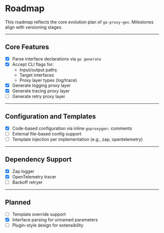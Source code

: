 # Roadmap

This roadmap reflects the core evolution plan of `go-proxy-gen`. Milestones align with versioning stages.

---

## Core Features

- [x] Parse interface declarations via `go generate`
- [x] Accept CLI flags for:
  - Input/output paths
  - Target interfaces
  - Proxy layer types (log/trace)
- [x] Generate logging proxy layer
- [x] Generate tracing proxy layer
- [ ] Generate retry proxy layer

---

## Configuration and Templates

- [x] Code-based configuration via inline `goproxygen:` comments
- [ ] External file-based config support
- [ ] Template injection per implementation (e.g., zap, opentelemetry)

---

## Dependency Support

- [x] Zap logger
- [x] OpenTelemetry tracer
- [ ] Backoff retryer

---

## Planned

- [ ] Template override support
- [x] Interface parsing for unnamed parameters
- [ ] Plugin-style design for extensibility
